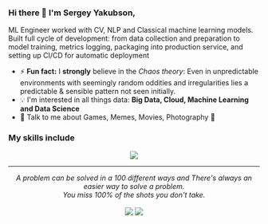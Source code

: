 ### Hi there 👋 I'm Sergey Yakubson,

ML Engineer worked with CV, NLP and Classical machine learning models. Built full cycle of development: from data collection and preparation to
model training, metrics logging, packaging into production service, and setting up CI/CD for automatic deployment

- ⚡ **Fun fact:** I **strongly** believe in the *Chaos theory*: Even in unpredictable environments with seemingly random oddities and irregularities lies a predictable & sensible pattern not seen initially.
- :bulb: I'm interested in all things data: **Big Data, Cloud, Machine Learning and Data Science**
- 💬 Talk to me about Games, Memes, Movies, Photography 📸

### My skills include
<p align="center">
  <a href="https://skillicons.dev">
    <img src="https://skillicons.dev/icons?i=py,pytorch,fastapi,opencv,cpp,kubernetes,docker,bitbucket,aws,azure,gitlab,git,github,vscode,vim,notion" />
  </a>
</p>

<hr>
<p align="center">
   <i>A problem can be solved in a 100 different ways and There's always an easier way to solve a problem.</i>
   <br>
   <i>You miss 100% of the shots you don't take.</i>
   <br>
<br>
<a target="_blank" href="https://www.linkedin.com/in/sergei-iakubson"><img src="https://img.shields.io/badge/-LinkedIn-0077B5?style=for-the-badge&logo=Linkedin&logoColor=white"></img></a>
<a target="_blank" href="mailto:serg.yakubson@gmail.com"><img src="https://img.shields.io/badge/-Gmail-D14836?style=for-the-badge&logo=Gmail&logoColor=white"></img></a>

<br>
</p>    
